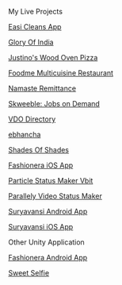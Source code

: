 My Live Projects

<a href='https://play.google.com/store/apps/details?id=com.easi'>Easi Cleans App</a>

<a href='https://play.google.com/store/apps/details?id=com.gloryofindiatoronto'>Glory Of India</a>

<a href='https://play.google.com/store/apps/details?id=com.fudme.justinospizza'>Justino's Wood Oven Pizza</a>

<a href='https://play.google.com/store/apps/details?id=com.fudme.fudme'>Foodme Multicuisine Restaurant</a>

<a href='https://play.google.com/store/apps/details?id=com.namasteremittance'>Namaste Remittance</a>

<a href='https://play.google.com/store/apps/details?id=com.skweeble'>Skweeble: Jobs on Demand</a>

<a href='https://play.google.com/store/apps/details?id=com.vdodirectory'>VDO Directory</a>

<a href='https://play.google.com/store/apps/details?id=com.ebhancha'>ebhancha</a>

<a href='https://play.google.com/store/apps/details?id=com.Techavtra.Shadesofshades'>Shades Of Shades</a>

<a href='https://apps.apple.com/in/app/fashionera-dress-up-game/id1481441091'>Fashionera iOS App</a>

<a href='https://play.google.com/store/apps/details?id=kyraa.particle.status.maker.vbit'>Particle Status Maker Vbit</a>

<a href='https://play.google.com/store/apps/details?id=kyraa.parallely.shadero.statusmaker'>Parallely Video Status Maker</a>

<!-- <a href='https://play.google.com/store/apps/details?id=com.kyraa.textify'>Textify App</a>

<a href='https://play.google.com/store/apps/details?id=kyraa.shadero.statusmaker'>Shadero App</a>

<a href='https://play.google.com/store/apps/details?id=com.maylozcom'>Mayloz App</a>

<a href='https://play.google.com/store/apps/details?id=com.zaasmart'>Zaasmart App</a> -->

<a href='https://play.google.com/store/apps/details?id=com.suryavansi'>Suryavansi Android App</a>

<a href='https://apps.apple.com/in/app/suryavansi-creation-pvt-ltd/id1473085175'>Suryavansi iOS App</a>

Other Unity Application

<a href='https://drive.google.com/file/d/1GebF2JfBEPb91_uG32Z7ecpZ0r_yQXyR/view?usp=sharing'>Fashionera Android App</a>

<a href='https://drive.google.com/file/d/1TXPzxPHG5GsyJZFv4iTau3SXV0l58Hw2/view?usp=sharing'>Sweet Selfie</a>
